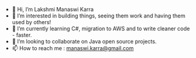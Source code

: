 - 👋 Hi, I’m Lakshmi Manaswi Karra
- 👀 I’m interested in building things, seeing them work and having them used by others! 
- 🌱 I’m currently learning C#, migration to AWS and to write cleaner code - faster.
- 💞️ I’m looking to collaborate on Java open source projects. 
- 📫 How to reach me : manaswi.karra@gmail.com

<!---
lkarra2/lkarra2 is a ✨ special ✨ repository because its `README.md` (this file) appears on your GitHub profile.
You can click the Preview link to take a look at your changes.
--->
